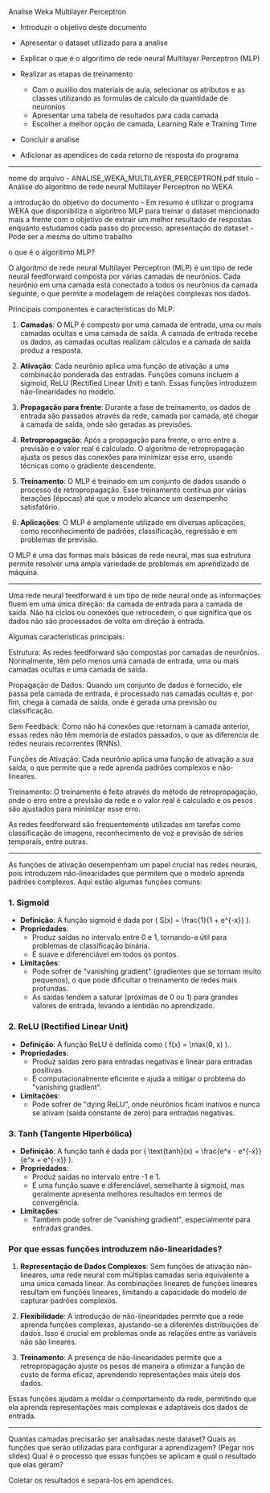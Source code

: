 Analise Weka Multilayer Perceptron

- Introduzir o objetivo deste documento
- Apresentar o dataset utilizado para a analise
- Explicar o que é o algoritimo de rede neural Multilayer Perceptron (MLP)
- Realizar as etapas de treinamento
    - Com o auxilio dos materiais de aula, selecionar os atributos e as classes utilizando as formulas de calculo da quantidade de neuronios
    - Apresentar uma tabela de resultados para cada camada
    - Escolher a melhor opção de camada, Learning Rate e Training Time

- Concluir a analise

- Adicionar as apendices de cada retorno de resposta do programa

***

nome do arquivo - ANALISE_WEKA_MULTILAYER_PERCEPTRON.pdf
titulo - Análise do algoritmo de rede neural Multilayer Perceptron no WEKA

a introdução do objetivo do documento - Em resumo é utilizar o programa WEKA que disponibiliza o algoritmo MLP para treinar o dataset mencionado mais a frente com o objetivo de extrair um melhor resultado de respostas enquanto estudamos cada passo do processo.
apresentação do dataset - Pode ser a mesma do ultimo trabalho

o que é o algoritimo MLP?

O algoritmo de rede neural Multilayer Perceptron (MLP) é um tipo de rede neural feedforward composta por várias camadas de neurônios. Cada neurônio em uma camada está conectado a todos os neurônios da camada seguinte, o que permite a modelagem de relações complexas nos dados.

Principais componentes e características do MLP:

1. **Camadas**: O MLP é composto por uma camada de entrada, uma ou mais camadas ocultas e uma camada de saída. A camada de entrada recebe os dados, as camadas ocultas realizam cálculos e a camada de saída produz a resposta.

2. **Ativação**: Cada neurônio aplica uma função de ativação a uma combinação ponderada das entradas. Funções comuns incluem a sigmoid, ReLU (Rectified Linear Unit) e tanh. Essas funções introduzem não-linearidades no modelo.

3. **Propagação para frente**: Durante a fase de treinamento, os dados de entrada são passados através da rede, camada por camada, até chegar à camada de saída, onde são geradas as previsões.

4. **Retropropagação**: Após a propagação para frente, o erro entre a previsão e o valor real é calculado. O algoritmo de retropropagação ajusta os pesos das conexões para minimizar esse erro, usando técnicas como o gradiente descendente.

5. **Treinamento**: O MLP é treinado em um conjunto de dados usando o processo de retropropagação. Esse treinamento continua por várias iterações (épocas) até que o modelo alcance um desempenho satisfatório.

6. **Aplicações**: O MLP é amplamente utilizado em diversas aplicações, como reconhecimento de padrões, classificação, regressão e em problemas de previsão.

O MLP é uma das formas mais básicas de rede neural, mas sua estrutura permite resolver uma ampla variedade de problemas em aprendizado de máquina.

***

Uma rede neural feedforward é um tipo de rede neural onde as informações fluem em uma única direção: da camada de entrada para a camada de saída. Não há ciclos ou conexões que retrocedem, o que significa que os dados não são processados de volta em direção à entrada. 

Algumas características principais:

Estrutura: As redes feedforward são compostas por camadas de neurônios. Normalmente, têm pelo menos uma camada de entrada, uma ou mais camadas ocultas e uma camada de saída.

Propagação de Dados: Quando um conjunto de dados é fornecido, ele passa pela camada de entrada, é processado nas camadas ocultas e, por fim, chega à camada de saída, onde é gerada uma previsão ou classificação.

Sem Feedback: Como não há conexões que retornam à camada anterior, essas redes não têm memória de estados passados, o que as diferencia de redes neurais recorrentes (RNNs).

Funções de Ativação: Cada neurônio aplica uma função de ativação a sua saída, o que permite que a rede aprenda padrões complexos e não-lineares.

Treinamento: O treinamento é feito através do método de retropropagação, onde o erro entre a previsão da rede e o valor real é calculado e os pesos são ajustados para minimizar esse erro.

As redes feedforward são frequentemente utilizadas em tarefas como classificação de imagens, reconhecimento de voz e previsão de séries temporais, entre outras.

***

As funções de ativação desempenham um papel crucial nas redes neurais, pois introduzem não-linearidades que permitem que o modelo aprenda padrões complexos. Aqui estão algumas funções comuns:

### 1. **Sigmoid**
- **Definição**: A função sigmoid é dada por \( S(x) = \frac{1}{1 + e^{-x}} \).
- **Propriedades**:
  - Produz saídas no intervalo entre 0 e 1, tornando-a útil para problemas de classificação binária.
  - É suave e diferenciável em todos os pontos.
- **Limitações**:
  - Pode sofrer de "vanishing gradient" (gradientes que se tornam muito pequenos), o que pode dificultar o treinamento de redes mais profundas.
  - As saídas tendem a saturar (próximas de 0 ou 1) para grandes valores de entrada, levando a lentidão no aprendizado.

### 2. **ReLU (Rectified Linear Unit)**
- **Definição**: A função ReLU é definida como \( f(x) = \max(0, x) \).
- **Propriedades**:
  - Produz saídas zero para entradas negativas e linear para entradas positivas.
  - É computacionalmente eficiente e ajuda a mitigar o problema do "vanishing gradient".
- **Limitações**:
  - Pode sofrer de "dying ReLU", onde neurônios ficam inativos e nunca se ativam (saída constante de zero) para entradas negativas.

### 3. **Tanh (Tangente Hiperbólica)**
- **Definição**: A função tanh é dada por \( \text{tanh}(x) = \frac{e^x - e^{-x}}{e^x + e^{-x}} \).
- **Propriedades**:
  - Produz saídas no intervalo entre -1 e 1.
  - É uma função suave e diferenciável, semelhante à sigmoid, mas geralmente apresenta melhores resultados em termos de convergência.
- **Limitações**:
  - Também pode sofrer de "vanishing gradient", especialmente para entradas grandes.

### Por que essas funções introduzem não-linearidades?

1. **Representação de Dados Complexos**: Sem funções de ativação não-lineares, uma rede neural com múltiplas camadas seria equivalente a uma única camada linear. As combinações lineares de funções lineares resultam em funções lineares, limitando a capacidade do modelo de capturar padrões complexos.

2. **Flexibilidade**: A introdução de não-linearidades permite que a rede aprenda funções complexas, ajustando-se a diferentes distribuições de dados. Isso é crucial em problemas onde as relações entre as variáveis não são lineares.

3. **Treinamento**: A presença de não-linearidades permite que a retropropagação ajuste os pesos de maneira a otimizar a função de custo de forma eficaz, aprendendo representações mais úteis dos dados.

Essas funções ajudam a moldar o comportamento da rede, permitindo que ela aprenda representações mais complexas e adaptáveis dos dados de entrada.

***

Quantas camadas precisarão ser analisadas neste dataset?
Quais as funções que serão utilizadas para configurar a aprendizagem? (Pegar nos slides)
Qual é o processo que essas funções se aplicam e qual o resultado que elas geram?

Coletar os resultados e separá-los em apendices.